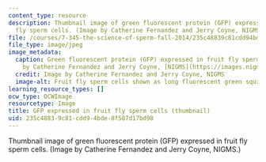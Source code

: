 ```yaml
---
content_type: resource
description: Thumbnail image of green fluorescent protein (GFP) expressed in fruit
  fly sperm cells. (Image by Catherine Fernandez and Jerry Coyne, NIGMS.)
file: /courses/7-345-the-science-of-sperm-fall-2014/235c48839c81cdd94bde8f587d17bd98_7-345f14-th.jpg
file_type: image/jpeg
image_metadata:
  caption: Green fluorescent protein (GFP) expressed in fruit fly sperm cells. (Image
    by Catherine Fernandez and Jerry Coyne, [NIGMS](https://images.nigms.nih.gov/pages/DetailPage.aspx?imageid2=2683).)
  credit: Image by Catherine Fernandez and Jerry Coyne, NIGMS
  image-alt: Fruit fly sperm cells shown as long fluorescent green squiggly lines.
learning_resource_types: []
ocw_type: OCWImage
resourcetype: Image
title: GFP expressed in fruit fly sperm cells (thumbnail)
uid: 235c4883-9c81-cdd9-4bde-8f587d17bd98
---
```

Thumbnail image of green fluorescent protein (GFP) expressed in fruit fly sperm cells. (Image by Catherine Fernandez and Jerry Coyne, NIGMS.)

